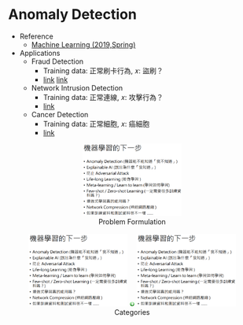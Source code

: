 # Anomaly Detection

- Reference
  - [Machine Learning (2019,Spring)](http://speech.ee.ntu.edu.tw/~tlkagk/courses_ML19.html)
- Applications
  - Fraud Detection
    - Training data: 正常刷卡行為, 𝑥: 盜刷？
    - [link](https://www.kaggle.com/ntnu-testimon/paysim1/home) [link](https://www.kaggle.com/mlg-ulb/creditcardfraud/home)
  - Network Intrusion Detection
    - Training data: 正常連線, 𝑥: 攻擊行為？
    - [link](http://kdd.ics.uci.edu/databases/kddcup99/kddcup99.html)
  - Cancer Detection
    - Training data: 正常細胞, 𝑥: 癌細胞
    - [link](https://www.kaggle.com/uciml/breast-cancer-wisconsin-data/home)  
  
<div align=center>
  <img src="https://github.com/YunlianMoon/AILibrary/blob/master/images/next.png" width="40%" /><br/>
  Problem Formulation
</div>

<br/>
    
<div align=center>
  <img src="https://github.com/YunlianMoon/AILibrary/blob/master/images/next.png" width="40%" />
  <img src="https://github.com/YunlianMoon/AILibrary/blob/master/DeepLearning/Attention/images/arrow.jpg" width="2%" />
  <img src="https://github.com/YunlianMoon/AILibrary/blob/master/images/next.png" width="40%" /><br/>
  Categories
</div>





